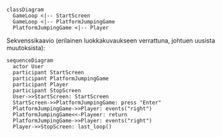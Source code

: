 ```mermaid

classDiagram
  GameLoop <|-- StartScreen
  GameLoop <|-- PlatformJumpingGame
  PlatformJumpingGame <|-- Player

```


Sekvenssikaavio (erilainen luokkakuvaukseen verrattuna, johtuen uusista muutoksista):

```mermaid
sequenceDiagram
  actor User
  participant StartScreen
  participant PlatformJumpingGame
  participant Player
  participant StopScreen
  User->>StartScreen: StartScreen
  StartScreen->>PlatformJumpingGame: press "Enter"
  PlatformJumpingGame->>Player: events("right")
  PlatformJumpingGame<<-Playeer: return
  PlatformJumpingGame->>Player: events("right")
  Player->>StopScreen: last_loop()
  
```
 
